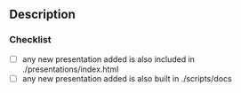 ## Description

### Checklist

- [ ] any new presentation added is also included in ./presentations/index.html
- [ ] any new presentation added is also built in ./scripts/docs
